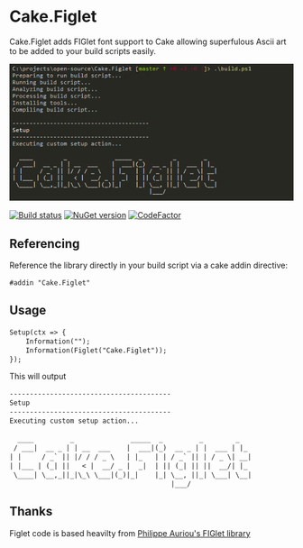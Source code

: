 # Cake.Figlet

Cake.Figlet adds FIGlet font support to Cake allowing superfulous Ascii art to be added
to your build scripts easily.

![screenshot](docs/cake.figlet.PNG)

[![Build status](https://ci.appveyor.com/api/projects/status/3l0xm56cpakmiu2c/branch/master?svg=true)](https://ci.appveyor.com/project/enkafan/cake-figlet/branch/master) [![NuGet version](https://badge.fury.io/nu/cake.figlet.svg)](https://www.nuget.org/packages/cake.figlet) [![CodeFactor](https://www.codefactor.io/repository/github/enkafan/cake.figlet/badge)](https://www.codefactor.io/repository/github/enkafan/cake.figlet)

## Referencing

Reference the library directly in your build script via a cake addin directive:

```
#addin "Cake.Figlet"
```

## Usage

```
Setup(ctx => {
    Information("");
    Information(Figlet("Cake.Figlet"));
});
```

This will output
```
----------------------------------------
Setup
----------------------------------------
Executing custom setup action...

  ____         _              _____  _         _        _
 / ___|  __ _ | | __  ___    |  ___|(_)  __ _ | |  ___ | |_
| |     / _` || |/ / / _ \   | |_   | | / _` || | / _ \| __|
| |___ | (_| ||   < |  __/ _ |  _|  | || (_| || ||  __/| |_
 \____| \__,_||_|\_\ \___|(_)|_|    |_| \__, ||_| \___| \__|
                                        |___/

```

## Thanks

Figlet code is based heavilty from [Philippe Auriou's FIGlet library](https://github.com/auriou/FIGlet)

